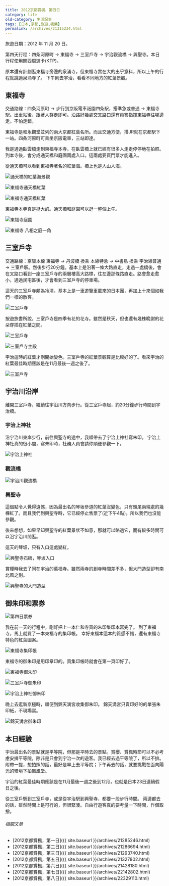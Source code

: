 ```yaml
---
title: 2012京都賞楓，第四日
category: life
old-category: 生活記事
tags: [日本,京都,旅遊,楓葉]
permalink: /archives/21315234.html
---
```


旅遊日期：2012 年 11 月 20 日。

第四天行程：四条河原町 -> 東福寺 -> 三室戶寺 -> 宇治觀流橋 -> 興聖寺。本日行程使用関西周遊卡(KTP)。

原本還有計劃逛東福寺旁邊的泉涌寺，但東福寺實在大的出乎意料，所以上午的行程就跳過泉涌寺了。
下午則去宇治，看看不同地方的紅葉景觀。

<!--more-->

## 東福寺

交通路線：四条河原町 -> 步行到京阪電車祇園四条駅，搭準急或普通 -> 東福寺駅。出車站後，跟著人群走即可。沿路好幾處交叉路口還有員警指揮東福寺往哪邊走。不怕走錯。

東福寺是和永觀堂並列的兩大京都紅葉名所。而且交通方便，搭JR就在京都駅下一站。四条河原町可乘坐京阪電車，三站即達。

我是通過臥雲橋走到東福寺本寺。在臥雲橋上就已經有很多人走走停停地在拍照。
到本寺後，會分成通天橋和庭園兩處入口。這兩處要買門票才能進入。

從通天橋可以看到東福寺著名的紅葉海。橋上也是人山人海。

![通天橋的紅葉海景觀](https://i.imgur.com/gcs9oKf.jpg)

![東福寺通天橋紅葉](https://i.imgur.com/QfXYyre.jpg)

![東福寺通天橋紅葉](https://i.imgur.com/Hi0XBdh.jpg)

東福寺本寺真是挺大的。通天橋和庭園可以逛一整個上午。

![東福寺庭園](https://i.imgur.com/5RSivKb.jpg)

![東福寺 八相之庭一角](https://i.imgur.com/3W7ySFL.jpg)

## 三室戶寺

交通路線：京阪本線 東福寺 -> 丹波橋 換乘 本線特急 -> 中書島 換乘 宇治線普通 -> 三室戶駅。然後步行20分鐘。基本上是沿著一條大路直走，走過一處橋後，會在叉路口看到一座三室戶寺的兩層樓高大路標，往左邊那條路直走。路會愈走愈小，通過民宅區後，才會看到三室戶寺的停車場。

這天的三室戶寺頗為冷清。基本上是一車遊覽車載來的日本團，再加上十來個如我們一樣的散客。

![三室戶寺](https://i.imgur.com/MRYb2va.jpg)

按遊旅書所說，三室戶寺是四季有花的花寺。雖然是秋天，但也還有幾株晚謝的花朵穿插在紅葉之間。

![三室戶寺](https://i.imgur.com/Sr17O31.jpg)

![三室戶寺主殿](https://i.imgur.com/QpGOSIO.jpg)

宇治這時的紅葉才剛開始變色。三室戶寺的紅葉景觀算是比較好的了。看來宇治的紅葉最佳時期應該是在11月最後一週之後了。

![三室戶寺](https://i.imgur.com/yZnTmxx.jpg)

## 宇治川沿岸

離開三室戶寺，繼續往宇沿川方向步行。從三室戶寺起，約20分鐘步行時間到宇治橋。

### 宇治上神社

沿宇治川東岸步行，前往興聖寺的途中，我順帶去了宇治上神社寫朱印。
宇治上神社真的很小間，寫朱印時，社務人員會請你順便參觀一下。

![宇治上神社](https://i.imgur.com/1MNilcr.jpg)

### 觀流橋

![宇治川觀流橋](https://i.imgur.com/V1PmfS3.jpg)

### 興聖寺

這個點令人覺得遺憾，因為最出名的琴坂參道的紅葉沒變色，只有頭尾兩端處的幾棵紅了。而且我們到興聖寺時，它已經停止售票了(近下午4點)。所以我們也沒能參觀。

後來想想，如果早知興聖寺的紅葉景狀不如意，那就可以略過它，而有較多時間可以沿宇治川閒逛。

這天的琴坂，只有入口這處變紅。

![興聖寺石碑，琴坂入口](https://i.imgur.com/0UgxSGz.jpg)

賞櫻時我去了同在宇治的萬福寺。雖然兩寺的創寺時間差不多，但大門造型卻有南北風之別。

![興聖寺的大門造型](https://i.imgur.com/wszWfOs.jpg)

## 御朱印和票券

![第四日票券](https://i.imgur.com/l4ZdiH4.jpg)

我在前一天的行程中，剛好把上一本仁和寺買的朱印集印本寫完了。
到了東福寺，馬上就買了一本東福寺的集印帳。
幸好東福本這本的質感不錯，還有東福寺特色的紅葉圖案。

![東福寺集印帳](https://i.imgur.com/WnxUs5f.jpg)

東福寺的御朱印是用印章印的。買集印帳時就會在第一頁印好了。

![東福寺御朱印](https://i.imgur.com/l1Dvm3t.jpg)

![三室戶寺御朱印](https://i.imgur.com/Ef9aEbJ.jpg)

![宇治上神社御朱印](https://i.imgur.com/57n4Fgj.jpg)

晚上去逛新京極時，順便到錦天満宮收集御朱印。
錦天満宮只賣印好的的單張朱印紙，不現場寫。

![錦天満宮御朱印](https://i.imgur.com/WMTEgNj.jpg)

## 本日經驗

宇治最出名的景點就是平等院，但那是平時去的景點。賞櫻、賞楓時節可以不必考慮安排平等院，除非是只會到宇治一次的遊客。我已經去過平等院了，所以不排。附帶一提，想拍照的話，最好是早上去平等院；下午再去的話，就要挑戰在面向陽光的環境下拍鳳凰堂。

宇治的紅葉最佳時期應該是在11月最後一週之後到12月，也就是日本23日連續假日之後。

從三室戶駅到三室戶寺，或是從宇治駅到興聖寺，都要一段步行時間。
兩邊都去的話，雖然時間上是可行的，但很緊湊。自由行遊客真的要考量一下時間，作個取捨。

###### 相關文章

* [2012京都賞楓，第一日]({{ site.baseurl }}/archives/21285246.html)
* [2012京都賞楓，第二日]({{ site.baseurl }}/archives/21286694.html)
* [2012京都賞楓，第三日]({{ site.baseurl }}/archives/21293740.html)
* [2012京都賞楓，第五日]({{ site.baseurl }}/archives/21327802.html)
* [2012京都賞楓，第六日]({{ site.baseurl }}/archives/21428180.html)
* [2012京都賞楓，第七日]({{ site.baseurl }}/archives/22142802.html)
* [2012京都賞楓，第八日]({{ site.baseurl }}/archives/22329110.html)
